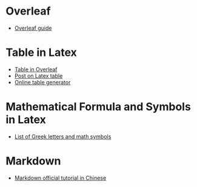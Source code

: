 Overleaf
=======
- [Overleaf guide](https://www.overleaf.com/learn)

Table in Latex
=======

- [Table in Overleaf](https://www.overleaf.com/learn/latex/Tables)
- [Post on Latex table](https://zhuanlan.zhihu.com/p/647067407?utm_id=0)
- [Online table generator](https://www.tablesgenerator.com/)

Mathematical Formula and Symbols in Latex
=======
- [List of Greek letters and math symbols](https://www.overleaf.com/learn/latex/List_of_Greek_letters_and_math_symbols)


Markdown
=======
- [Markdown official tutorial in Chinese](https://markdown.com.cn/basic-syntax/)
